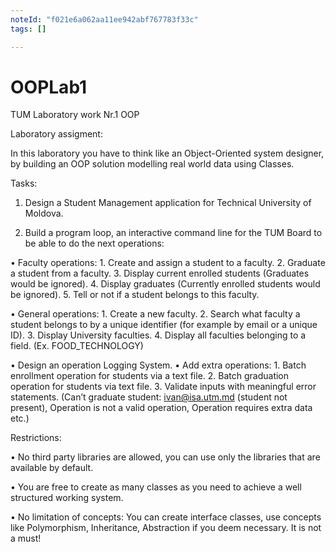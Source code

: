 ```yaml
---
noteId: "f021e6a062aa11ee942abf767783f33c"
tags: []

---
```


# OOPLab1
TUM Laboratory work Nr.1 OOP 

Laboratory assigment: 

In this laboratory you have to think like an Object-Oriented system designer, by building an OOP solution modelling real world data using Classes.

Tasks: 

1. Design a Student Management application for Technical University of Moldova.

2. Build a program loop, an interactive command line for the TUM Board to be able to do the next operations:

• Faculty operations:
    1. Create and assign a student to a faculty.
    2. Graduate a student from a faculty.
    3. Display current enrolled students (Graduates would be ignored). 
    4. Display graduates (Currently enrolled students would be ignored). 
    5. Tell or not if a student belongs to this faculty.

• General operations:
    1. Create a new faculty.
    2. Search what faculty a student belongs to by a unique identifier (for example by email or a unique ID).
    3. Display University faculties.
    4. Display all faculties belonging to a field. (Ex. FOOD_TECHNOLOGY)

• Design an operation Logging System. • Add extra operations:
    1. Batch enrollment operation for students via a text file.
    2. Batch graduation operation for students via text file.
    3. Validate inputs with meaningful error statements. (Can’t graduate student: ivan@isa.utm.md (student not present), Operation <operation> is not a valid operation, Operation requires extra data etc.)



Restrictions: 

• No third party libraries are allowed, you can use only the libraries that are
available by default.

• You are free to create as many classes as you need to achieve a well structured working system.

• No limitation of concepts: You can create interface classes, use concepts like Polymorphism, Inheritance, Abstraction if you deem necessary. It is not a must!